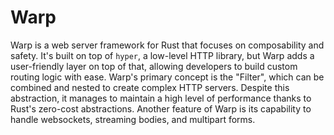# Warp

Warp is a web server framework for Rust that focuses on composability and safety. It's built on top of `hyper`, a low-level HTTP library, but Warp adds a user-friendly layer on top of that, allowing developers to build custom routing logic with ease. Warp's primary concept is the "Filter", which can be combined and nested to create complex HTTP servers. Despite this abstraction, it manages to maintain a high level of performance thanks to Rust's zero-cost abstractions. Another feature of Warp is its capability to handle websockets, streaming bodies, and multipart forms.